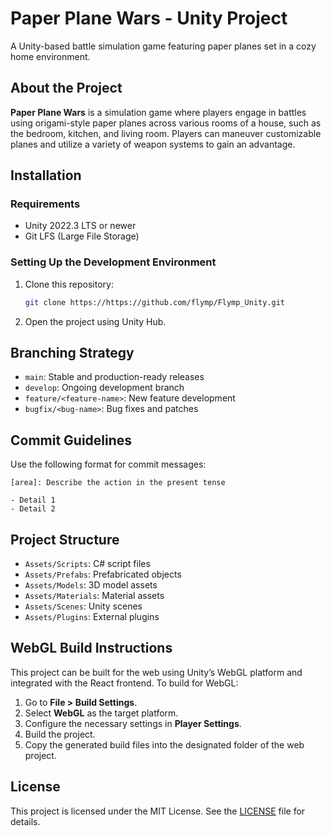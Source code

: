 # Paper Plane Wars - Unity Project

A Unity-based battle simulation game featuring paper planes set in a cozy home environment.

## About the Project

**Paper Plane Wars** is a simulation game where players engage in battles using origami-style paper planes across various rooms of a house, such as the bedroom, kitchen, and living room. Players can maneuver customizable planes and utilize a variety of weapon systems to gain an advantage.

## Installation

### Requirements

- Unity 2022.3 LTS or newer
- Git LFS (Large File Storage)

### Setting Up the Development Environment

1. Clone this repository:
    ```bash
    git clone https://https://github.com/flymp/Flymp_Unity.git
    ```

2. Open the project using Unity Hub.

## Branching Strategy

- `main`: Stable and production-ready releases
- `develop`: Ongoing development branch
- `feature/<feature-name>`: New feature development
- `bugfix/<bug-name>`: Bug fixes and patches

## Commit Guidelines

Use the following format for commit messages:

    [area]: Describe the action in the present tense

    - Detail 1
    - Detail 2
    
## Project Structure

- `Assets/Scripts`: C# script files
- `Assets/Prefabs`: Prefabricated objects
- `Assets/Models`: 3D model assets
- `Assets/Materials`: Material assets
- `Assets/Scenes`: Unity scenes
- `Assets/Plugins`: External plugins

## WebGL Build Instructions

This project can be built for the web using Unity’s WebGL platform and integrated with the React frontend. To build for WebGL:

1. Go to **File > Build Settings**.
2. Select **WebGL** as the target platform.
3. Configure the necessary settings in **Player Settings**.
4. Build the project.
5. Copy the generated build files into the designated folder of the web project.

## License

This project is licensed under the MIT License. See the [LICENSE](LICENSE) file for details.
